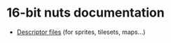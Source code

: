 16-bit nuts documentation
=========================

- [Descriptor files](descriptor_files.md) (for sprites, tilesets, maps...)
